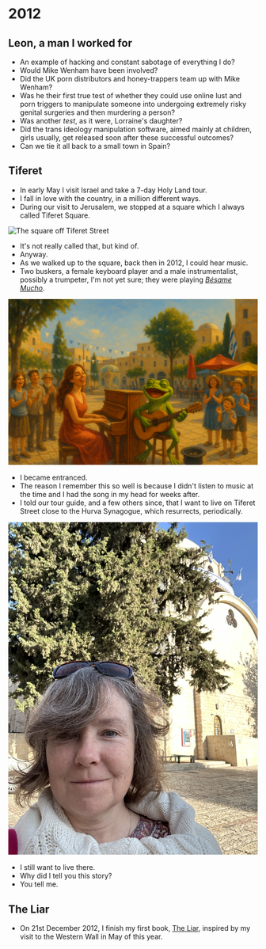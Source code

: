 # 2012

<div id="google_translate_element"></div>
<script type="text/javascript" src="//translate.google.com/translate_a/element.js?cb=googleTranslateElementInit"></script>
<script type="text/javascript">
function googleTranslateElementInit() {
  new google.translate.TranslateElement({pageLanguage: 'en'}, 'google_translate_element');
}
</script>

## Leon, a man I worked for

- An example of hacking and constant sabotage of everything I do?
- Would Mike Wenham have been involved?
- Did the UK porn distributors and honey-trappers team up with Mike Wenham?
- Was he their first true test of whether they could use online lust and porn triggers to manipulate someone into undergoing extremely risky genital surgeries and then murdering a person?
- Was another *test*, as it were, Lorraine's daughter?
- Did the trans ideology manipulation software, aimed mainly at children, girls usually, get released soon after these successful outcomes?
- Can we tie it all back to a small town in Spain?

## Tiferet 

- In early May I visit Israel and take a 7-day Holy Land tour.
- I fall in love with the country, in a million different ways.
- During our visit to Jerusalem, we stopped at a square which I always called Tiferet Square.

![The square off Tiferet Street](../../content/images/israel/the-square.JPEG)

- It's not really called that, but kind of.
- Anyway.
- As we walked up to the square, back then in 2012, I could hear music.
- Two buskers, a female keyboard player and a male instrumentalist, possibly a trumpeter, I'm not yet sure; they were playing [*Bésame Mucho*](https://youtu.be/BueVGiyx_E4).

![Bésame Mucho](../../content/images/israel/besame-mucho-1.PNG)

- I became entranced.
- The reason I remember this so well is because I didn't listen to music at the time and I had the song in my head for weeks after.
- I told our tour guide, and a few others since, that I want to live on Tiferet Street close to the Hurva Synagogue, which resurrects, periodically.

![Hurva synagogue](../../content/images/israel/this-week-at-the-hurva-synagogue.jpg)

- I still want to live there.
- Why did I tell you this story?
- You tell me.

## The Liar

- On 21st December 2012, I finish my first book, [The Liar](https://www.amazon.com/Liar-Niramisa-Weiss-ebook/dp/B00CA5F602), inspired by my visit to the Western Wall in May of this year.

